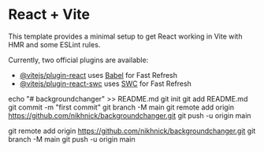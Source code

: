 # React + Vite

This template provides a minimal setup to get React working in Vite with HMR and some ESLint rules.

Currently, two official plugins are available:

- [@vitejs/plugin-react](https://github.com/vitejs/vite-plugin-react/blob/main/packages/plugin-react/README.md) uses [Babel](https://babeljs.io/) for Fast Refresh
- [@vitejs/plugin-react-swc](https://github.com/vitejs/vite-plugin-react-swc) uses [SWC](https://swc.rs/) for Fast Refresh

echo "# backgroundchanger" >> README.md
git init
git add README.md
git commit -m "first commit"
git branch -M main
git remote add origin https://github.com/nikhnick/backgroundchanger.git
git push -u origin main

git remote add origin https://github.com/nikhnick/backgroundchanger.git
git branch -M main
git push -u origin main
